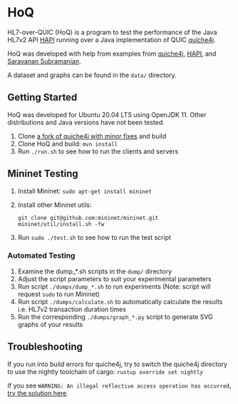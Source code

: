 # HoQ

HL7-over-QUIC (HoQ) is a program to test the performance of the Java HL7v2 API [HAPI](https://github.com/hapifhir/hapi-hl7v2) running over a Java implementation of QUIC [quiche4j](https://github.com/kachayev/quiche4j).

HoQ was developed with help from examples from [quiche4j](https://github.com/kachayev/quiche4j/tree/master/quiche4j-examples/src/main/java/io/quiche4j/examples), [HAPI](https://hapifhir.github.io/hapi-hl7v2/hapi-hl7overhttp/doc_hapi.html), and [Saravanan Subramanian](https://saravanansubramanian.com/hl7tutorials/#hl7-programming-tutorials-using-hapi-and-java).

A dataset and graphs can be found in the `data/` directory.

## Getting Started

HoQ was developed for Ubuntu 20.04 LTS using OpenJDK 11. Other distributions and Java versions have not been tested.

1. Clone [a fork of quiche4j with minor fixes](https://github.com/gordonchiang/quiche4j/tree/feature-Enable_sending_body_with_request) and build
2. Clone HoQ and build: `mvn install`
3. Run `./run.sh` to see how to run the clients and servers

## Mininet Testing

1. Install Mininet: `sudo apt-get install mininet`
2. Install other Mininet utils:

	```
    git clone git@github.com:mininet/mininet.git
    mininet/util/install.sh -fw
    ```
3. Run `sudo ./test.sh` to see how to run the test script

### Automated Testing

1. Examine the dump_*.sh scripts in the `dump/` directory
2. Adjust the script parameters to suit your experimental parameters
3. Run script `./dumps/dump_*.sh` to run experiments (Note: script will request `sudo` to run Mininet)
4. Run script `./dumps/calculate.sh` to automatically calculate the results i.e. HL7v2 transaction duration times
5. Run the corresponding `./dumps/graph_*.py` script to generate SVG graphs of your results

## Troubleshooting

If you run into build errors for quiche4j, try to switch the quiche4j directory to use the nightly toolchain of cargo: `rustup override set nightly`

If you see `WARNING: An illegal reflective access operation has occurred`, [try the solution here](https://stackoverflow.com/a/63876216).
